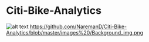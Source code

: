 # Citi-Bike-Analytics
![alt text](http://url/to/Background_img.png)
https://github.com/NaremanD/Citi-Bike-Analytics/blob/master/images%20/Background_img.png
